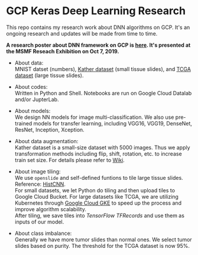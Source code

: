 # GCP Keras Deep Learning Research 
 
This repo contains my research work about DNN algorithms on GCP. It's an ongoing research and updates will be made from time to time.   
   
**A research poster about DNN framework on GCP is [here](https://github.com/lingyixu/GCP-Keras-Deep-Learning/blob/master/Scalable_DNN_Framework_on_GCP.pdf). It's presented at the MSMF Reseach Exhibition on Oct 7, 2019.**

* About data:   
MNIST datset (numbers), [Kather dataset](https://www.nature.com/articles/srep27988) (small tissue slides), and [TCGA dataset](https://isb-cancer-genomics-cloud.readthedocs.io/en/latest/sections/data/TCGA-images.html) (large tissue slides).

* About codes:   
Written in Python and Shell. Notebooks are run on Google Cloud Datalab and/or JupterLab.

* About models:   
We design NN models for image multi-classification. We also use pre-trained models for transfer learning, including VGG16, VGG19, DenseNet, ResNet, Inception, Xception.   

* About data augmentation:   
Kather dataset is a small-size dataset with 5000 images. Thus we apply transformation methods including flip, shift, rotation, etc. to increase train set size. For details please refer to [Wiki](https://github.com/lingyixu/GCP-Keras-Deep-Learning/wiki/Data-Augmentation-Function-Guide).

* About image tiling:   
We use `openslide` and self-defined funtions to tile large tissue slides. Reference: [HistCNN](https://github.com/javadnoorb/HistCNN).    
For small datasets, we let Python do tiling and then upload tiles to Google Cloud Bucket. For large datasets like TCGA, we are utilizing Kubernetes through [Google Cloud GKE](https://cloud.google.com/kubernetes-engine) to speed up the process and improve algorithm scalability.   
After tiling, we save tiles into _TensorFlow TFRecords_ and use them as inputs of our model.

* About class imbalance:   
Generally we have more tumor slides than normal ones. We select tumor slides based on purity. The threshold for the TCGA dataset is now 95%.

